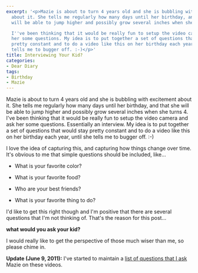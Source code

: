 ```yaml
---
excerpt: '<p>Mazie is about to turn 4 years old and she is bubbling with excitement
  about it. She tells me regularly how many days until her birthday, and that she
  will be able to jump higher and possibly grow several inches when she turns 4.

  I''ve been thinking that it would be really fun to setup the video camera and ask
  her some questions. My idea is to put together a set of questions that would stay
  pretty constant and to do a video like this on her birthday each year, until she
  tells me to bugger off. :-)</p>'
title: Interviewing Your Kid?
categories:
- Dear Diary
tags:
- Birthday
- Mazie
---
```


Mazie is about to turn 4 years old and she is bubbling with excitement about it. She tells me regularly how many days until her birthday, and that she will be able to jump higher and possibly grow several inches when she turns 4.
I've been thinking that it would be really fun to setup the video camera and ask her some questions. Essentially an interview. My idea is to put together a set of questions that would stay pretty constant and to do a video like this on her birthday each year, until she tells me to bugger off. :-)

I love the idea of capturing this, and capturing how things change over time. It's obvious to me that simple questions should be included, like...



  * What is your favorite color?


  * What is your favorite food?


  * Who are your best friends?


  * What is your favorite thing to do?

I'd like to get this right though and I'm positive that there are several questions that I'm not thinking of. That's the reason for this post...

**what would you ask your kid?**

I would really like to get the perspective of those much wiser than me, so please chime in.

**Update (June 9, 2011):** I've started to maintain a [list of questions that I ask](http://wiki.thingelstad.com/wiki/Birthday_Questions) Mazie on these videos.
